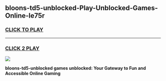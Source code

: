 
## bloons-td5-unblocked-Play-Unblocked-Games-Online-le75r
<h3>
<a href="https://premium76.site?title=bloons-td5-unblocked&ref=25A">CLICK TO PLAY</a></h3>
<hr>

<h3>
<a href="https://premium76.site?title=bloons-td5-unblocked&ref=25A">CLICK 2 PLAY</a>
  
</h3>

<a href="https://premium76.site?title=bloons-td5-unblocked&ref=25A"><img src="https://clearcache.store/games.png"></a>


**bloons-td5-unblocked games unblocked: Your Gateway to Fun and Accessible Online Gaming**

